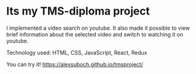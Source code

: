 # Its my TMS-diploma project

I implemented a video search on youtube.
It also made it possible to view brief information about the selected video and switch to watching it on youtube.


Technology used: HTML, CSS, JavaScript, React, Redux

You can try it!
https://alexsuboch.github.io/tmsproject/
